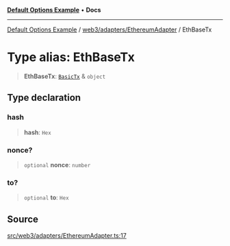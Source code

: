 [**Default Options Example**](../../../../README.md) • **Docs**

***

[Default Options Example](../../../../modules.md) / [web3/adapters/EthereumAdapter](../README.md) / EthBaseTx

# Type alias: EthBaseTx

> **EthBaseTx**: [`BasicTx`](../../types/type-aliases/BasicTx.md) & `object`

## Type declaration

### hash

> **hash**: `Hex`

### nonce?

> `optional` **nonce**: `number`

### to?

> `optional` **to**: `Hex`

## Source

[src/web3/adapters/EthereumAdapter.ts:17](https://github.com/bgd-labs/fe-shared/blob/022d31eeb7e61eeffe2ddf65992458f822122ffc/src/web3/adapters/EthereumAdapter.ts#L17)
